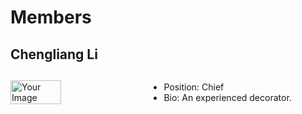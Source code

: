 # Members

## Chengliang Li

<div style="display: flex; align-items: center;">
    <img src="chengliang.png" alt="Your Image" style="width: 40%; margin-right: 20px;">
    <p>
    <ul>
            <li>Position: Chief </li>
            <li>Bio: An experienced decorator. </li>
    </ul>
    </p>
</div>

